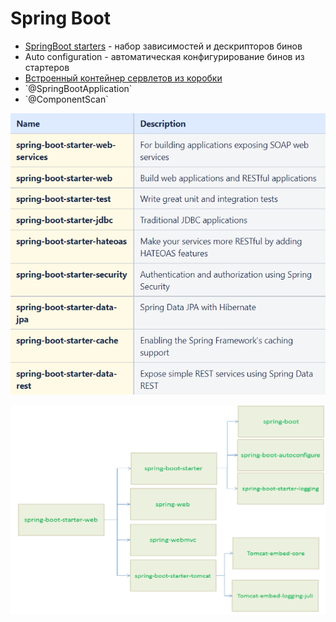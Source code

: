 # Spring Boot

* [SpringBoot starters](https://docs.spring.io/spring-boot/docs/current/reference/htmlsingle/#using.build-systems.starters) - набор зависимостей и дескрипторов бинов
* Auto configuration - автоматическая конфигурирование бинов из стартеров
* [Встроенный контейнер сервлетов из коробки](https://docs.spring.io/spring-boot/docs/current/reference/htmlsingle/#getting-started.system-requirements.servlet-containers)
* \`@SpringBootApplication\`
* \`@ComponentScan\`

![](<../../.gitbook/assets/image (51).png>)

![](<../../.gitbook/assets/image (59).png>)

